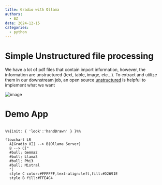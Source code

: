 ```yaml
---
title: Gradio with Ollama
authors:
  - BZ
date: 2024-12-15
categories: 
  - python
---
```


# Simple Unstructured file processing
We have a lot of pdf files that contain import information, however, the information
are unstructured (text, table, image, etc...).
To extract and utilize them in our downstream job, an open source [unstructured](https://github.com/Unstructured-IO/unstructured) is helpful to implement what we want

![image](https://mintlify.s3.us-west-1.amazonaws.com/unstructured-53/img/open-source/strategy.png)
<!-- more -->

# Demo App

```mermaid

%%{init: { 'look':'handDrawn' } }%%

flowchart LR
  A[Gradio UI] --> B(Ollama Server)
  B --> C["
  #bull; Gemma2
  #bull; Llama3
  #bull; Phi3
  #bull; Mistral
  "]
  style C color:#FFFFFF,text-align:left,fill:#D2691E
  style B fill:#FFE4C4

```
